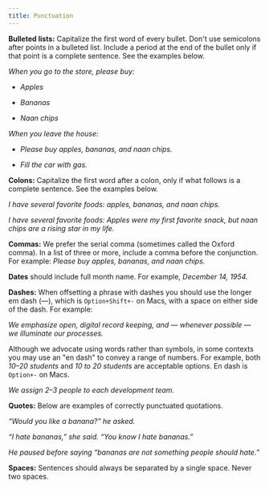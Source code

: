 ```yaml
---
title: Punctuation
---
```


**Bulleted lists:** Capitalize the first word of every bullet. Don't use semicolons after points in a bulleted list. Include a period at the end of the bullet only if that point is a complete sentence. See the examples below.

*When you go to the store, please buy:*

-   *Apples*

-   *Bananas*

-   *Naan chips*

*When you leave the house:*

-   *Please buy apples, bananas, and naan chips.*

-   *Fill the car with gas.*

**Colons:** Capitalize the first word after a colon, only if what
follows is a complete sentence. See the examples below.

*I have several favorite foods: apples, bananas, and naan chips.*

*I have several favorite foods: Apples were my first favorite snack, but naan chips
are a rising star in my life.*

**Commas:** We prefer the serial comma (sometimes called the Oxford
comma). In a list of three or more, include a comma before the
conjunction. For example: *Please buy apples, bananas, and naan chips.*

**Dates** should include full month name. For example, *December 14,
1954.*

**Dashes:** When offsetting a phrase with dashes you should use the
longer em dash (—), which is `Option+Shift+-` on Macs, with a space on
either side of the dash. For example:

*We emphasize open, digital record keeping, and — whenever possible — we
illuminate our processes.*

Although we advocate using words rather than symbols, in some contexts you may use an "en dash" to convey a range of numbers. For example,  both *10–20 students* and *10 to 20 students* are acceptable options.  En dash is `Option+-` on Macs.

*We assign 2–3 people to each development team.*

**Quotes:** Below are examples of correctly punctuated quotations.

*“Would you like a banana?” he asked.*

*“I hate bananas,” she said. “You know I hate bananas.”*

*He paused before saying “bananas are not something people should
hate.”*

**Spaces:** Sentences should always be separated by a single space. Never two spaces. 
